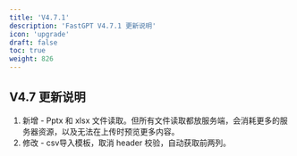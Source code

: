 ```yaml
---
title: 'V4.7.1'
description: 'FastGPT V4.7.1 更新说明'
icon: 'upgrade'
draft: false
toc: true
weight: 826
---
```


## V4.7 更新说明

1. 新增 - Pptx 和 xlsx 文件读取。但所有文件读取都放服务端，会消耗更多的服务器资源，以及无法在上传时预览更多内容。
2. 修改 - csv导入模板，取消 header 校验，自动获取前两列。